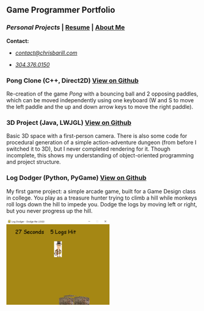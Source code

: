 ## Game Programmer Portfolio

### _Personal Projects_ | [Resume][] | [About Me][]

__Contact:__

*  _<contact@chrisbarill.com>_

*  _[304.376.0150](tel:+13043760150)_

[About Me]: about "Read About Me"
[Personal Projects]: projects "View My Projects"
[Resume]: resume "View My Resume"

<!--/>### Digital Tabletop RPG For Kids (C++, SFML)

A tile-based, turn-based RPG with simple mechanics to digitize tabletop gaming for kids. It features a procedurally generated game board with monsters to defeat, prisoners to rescue, and treasure to collect.
</!-->
### Pong Clone (C++, Direct2D) <a class="buttons github" href="https://github.com/cbarill2/Direct2DPong">View on Github</a>

Re-creation of the game _Pong_ with a bouncing ball and 2 opposing paddles, which can be moved independently using one keyboard (W and S to move the left paddle and the up and down arrow keys to move the right paddle).
<!--/>
![Screenshot](link to image)
</!-->
### 3D Project (Java, LWJGL) <a class="buttons github" href="https://github.com/crippledrat/LearningLWJGL">View on Github</a>

Basic 3D space with a first-person camera. There is also some code for procedural generation of a simple action-adventure dungeon (from before I switched it to 3D), but I never completed rendering for it. Though incomplete, this shows my understanding of object-oriented programming and project structure.
<!--/>
![Screenshot](link to image)

![Video](link to youtube)
</!-->
### Log Dodger (Python, PyGame) <a class="buttons github" href="https://github.com/cbarill2/CodeSamples/blob/master/logdodger.py">View on Github</a>

My first game project: a simple arcade game, built for a Game Design class in college. You play as a treasure hunter trying to climb a hill while monkeys roll logs down the hill to impede you. Dodge the logs by moving left or right, but you never progress up the hill.

<a href="images/logdodger_gameplay.png">
<img src="images/logdodger_gameplay.png" alt="LogDodger Gameplay" width=270></img>
</a>